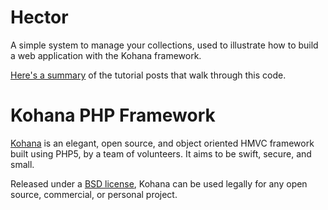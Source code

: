 # Hector

A simple system to manage your collections, used to illustrate how to build a web application with the Kohana framework.

[Here's a summary](https://devonostendorf.com/2015/11/hector-wrap-up) of the tutorial posts that walk through this code.


# Kohana PHP Framework

[Kohana](http://kohanaframework.org/) is an elegant, open source, and object oriented HMVC framework built using PHP5, by a team of volunteers. It aims to be swift, secure, and small.

Released under a [BSD license](http://kohanaframework.org/license), Kohana can be used legally for any open source, commercial, or personal project.
